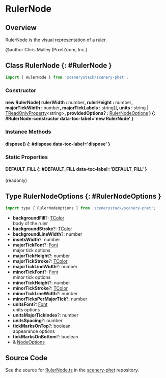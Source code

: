 # RulerNode

## Overview

RulerNode is the visual representation of a ruler.

@author Chris Malley (PixelZoom, Inc.)

## Class RulerNode {: #RulerNode }


```js
import { RulerNode } from 'scenerystack/scenery-phet';
```
### Constructor

#### new RulerNode( rulerWidth : <span style="font-weight: 400;"><span style="color: hsla(calc(var(--md-hue) + 180deg),80%,40%,1);">number</span></span>, rulerHeight : <span style="font-weight: 400;"><span style="color: hsla(calc(var(--md-hue) + 180deg),80%,40%,1);">number</span></span>, majorTickWidth : <span style="font-weight: 400;"><span style="color: hsla(calc(var(--md-hue) + 180deg),80%,40%,1);">number</span></span>, majorTickLabels : <span style="font-weight: 400;"><span style="color: hsla(calc(var(--md-hue) + 180deg),80%,40%,1);">string</span>[]</span>, units : <span style="font-weight: 400;"><span style="color: hsla(calc(var(--md-hue) + 180deg),80%,40%,1);">string</span> | [TReadOnlyProperty](../axon/TReadOnlyProperty.md)&lt;<span style="color: hsla(calc(var(--md-hue) + 180deg),80%,40%,1);">string</span>&gt;</span>, providedOptions? : <span style="font-weight: 400;">[RulerNodeOptions](../scenery-phet/RulerNode.md#RulerNodeOptions)</span> ) {: #RulerNode-constructor data-toc-label='new RulerNode' }

### Instance Methods

#### dispose() {: #dispose data-toc-label='dispose' }

### Static Properties

#### DEFAULT_FILL {: #DEFAULT_FILL data-toc-label='DEFAULT_FILL' }

(readonly)



## Type RulerNodeOptions {: #RulerNodeOptions }


```js
import type { RulerNodeOptions } from 'scenerystack/scenery-phet';
```


- **backgroundFill**?: [TColor](../scenery/TColor.md)
<br>  body of the ruler
- **backgroundStroke**?: [TColor](../scenery/TColor.md)
- **backgroundLineWidth**?: <span style="color: hsla(calc(var(--md-hue) + 180deg),80%,40%,1);">number</span>
- **insetsWidth**?: <span style="color: hsla(calc(var(--md-hue) + 180deg),80%,40%,1);">number</span>
- **majorTickFont**?: [Font](../scenery/Font.md)
<br>  major tick options
- **majorTickHeight**?: <span style="color: hsla(calc(var(--md-hue) + 180deg),80%,40%,1);">number</span>
- **majorTickStroke**?: [TColor](../scenery/TColor.md)
- **majorTickLineWidth**?: <span style="color: hsla(calc(var(--md-hue) + 180deg),80%,40%,1);">number</span>
- **minorTickFont**?: [Font](../scenery/Font.md)
<br>  minor tick options
- **minorTickHeight**?: <span style="color: hsla(calc(var(--md-hue) + 180deg),80%,40%,1);">number</span>
- **minorTickStroke**?: [TColor](../scenery/TColor.md)
- **minorTickLineWidth**?: <span style="color: hsla(calc(var(--md-hue) + 180deg),80%,40%,1);">number</span>
- **minorTicksPerMajorTick**?: <span style="color: hsla(calc(var(--md-hue) + 180deg),80%,40%,1);">number</span>
- **unitsFont**?: [Font](../scenery/Font.md)
<br>  units options
- **unitsMajorTickIndex**?: <span style="color: hsla(calc(var(--md-hue) + 180deg),80%,40%,1);">number</span>
- **unitsSpacing**?: <span style="color: hsla(calc(var(--md-hue) + 180deg),80%,40%,1);">number</span>
- **tickMarksOnTop**?: <span style="color: hsla(calc(var(--md-hue) + 180deg),80%,40%,1);">boolean</span>
<br>  appearance options
- **tickMarksOnBottom**?: <span style="color: hsla(calc(var(--md-hue) + 180deg),80%,40%,1);">boolean</span>
- &amp; [NodeOptions](../scenery/Node.md#NodeOptions)




## Source Code

See the source for [RulerNode.ts](https://github.com/phetsims/scenery-phet/blob/main/js/RulerNode.ts) in the [scenery-phet](https://github.com/phetsims/scenery-phet) repository.
